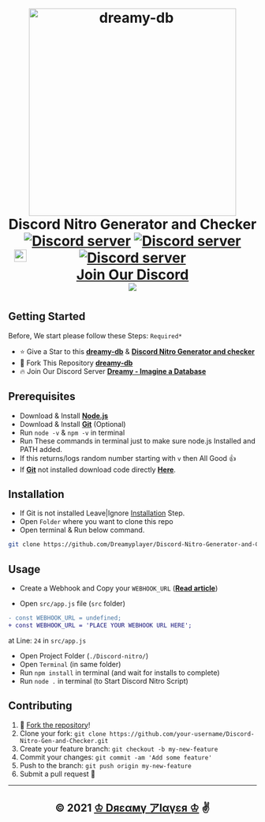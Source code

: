 <h1 align="center">
  <a href="https://dreamyplayer.gitbook.io/dreamy-db/">
  <img src="https://discord.com/assets/b941bc1dfe379db6cc1f2acc5a612f41.png" alt="dreamy-db" width="420"/></a><br>Discord Nitro Generator and Checker<br>
  <a href="https://discord.gg/CNAJfbs5dn"><img src="https://img.shields.io/discord/849280500421492736?color=5865F2&logo=discord&logoColor=white&style=plastic" alt="Discord server" /></a>
  <a href="https://github.com/Dreamyplayer"><img src="https://img.shields.io/github/stars/Dreamyplayer?color=white&logo=github&style=plastic" alt="Discord server" /></a>
  <a href="https://github.com/Dreamyplayer/Discord-Nitro-Gen-and-Checker/blob/master/package.json"><img src="https://img.shields.io/github/package-json/v/Dreamyplayer/Discord-Nitro-Gen-and-Checker?color=l&logo=git&logoColor=lightgreen&style=plastic" alt="Discord server" /></a>
  <br><img src="https://image.flaticon.com/icons/png/512/3845/3845880.png"
  width="25"
  height="25"
  style="position:absolute;left: 240px;top:577px"><a title='Dreamy - Imagine a Database' href="https://discord.gg/CNAJfbs5dn">Join Our Discord<br></a>
  <img src="https://cdn.discordapp.com/attachments/851533693657808926/857214104359534592/Screenshot_from_2021-06-23_16-32-21.png" />
<h1>

## Getting Started

Before, We start please follow these Steps: `Required*`

- ⭐ Give a Star to this [**dreamy-db**](https://github.com/Dreamyplayer/dreamy-db "dreamy-db") & [**Discord Nitro Generator and checker**](https://github.com/Dreamyplayer/Discord-Nitro-Gen-and-Checker "Discord Nitro Generator & Checker")
- 🍴 Fork This Repository [**dreamy-db**](https://github.com/Dreamyplayer/dreamy-db "dreamy-db")
- 🔥 Join Our Discord Server [**Dreamy - Imagine a Database**](https://discord.gg/CNAJfbs5dn "Dreamy - Imagine a Database")

## Prerequisites

- Download & Install [**Node.js**](https://nodejs.org/en/ 'nodejs')
- Download & Install [**Git**](https://git-scm.com/) (Optional)
- Run `node -v` & `npm -v` in terminal
- Run These commands in terminal just to make sure node.js Installed and PATH added.
- If this returns/logs random number starting with `v` then All Good 👍
- If [**Git**](https://git-scm.com/) not installed download code directly [**Here**](https://github.com/Dreamyplayer/Discord-Nitro-Gen-and-Checker "Discord Ntro Gen & Checker").

## Installation
- If Git is not installed Leave|Ignore [Installation](https://github.com/Dreamyplayer/Discord-Nitro-Gen-and-Checker#installation) Step.
- Open `Folder` where you want to clone this repo
- Open terminal & Run below command.	
	
```bash
git clone https://github.com/Dreamyplayer/Discord-Nitro-Generator-and-Checker.git
```

## Usage

- Create a Webhook and Copy your `WEBHOOK_URL` ([**Read article**](https://support.discord.com/hc/en-us/articles/228383668-Intro-to-Webhooks))

- Open `src/app.js` file (`src` folder)

```diff
- const WEBHOOK_URL = undefined;
+ const WEBHOOK_URL = 'PLACE YOUR WEBHOOK URL HERE';
```

at Line: `24` in `src/app.js`

- Open Project Folder (`./Discord-nitro/`)
- Open `Terminal` (in same folder)
- Run `npm install` in terminal (and wait for installs to complete)
- Run `node .` in terminal (to Start Discord Nitro Script)

## Contributing

1. 🍴 [Fork the repository](https://github.com/Dreamyplayer/Discord-Nitro-Gen-and-Checker/fork)!
2. Clone your fork: `git clone https://github.com/your-username/Discord-Nitro-Gen-and-Checker.git`
3. Create your feature branch: `git checkout -b my-new-feature`
4. Commit your changes: `git commit -am 'Add some feature'`
5. Push to the branch: `git push origin my-new-feature`
6. Submit a pull request 🤯

---
<h2 align="center">© 2021 <a href="https://github.com/Dreamyplayer/">♔ Dяεαмү アlαүεя ♔<a> ✌️</h2>
